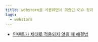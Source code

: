```yaml
---
title: webstorm을 사용하면서 겪었던 이슈 정리
tags:
  - webstorm
---
```


- [인덴트가 제대로 적용되지 않을 때 해결법](https://kjwsx23.tistory.com/256)
